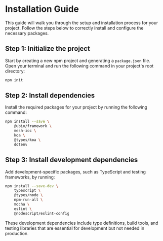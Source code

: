# Installation Guide

This guide will walk you through the setup and installation process for your project. Follow the steps below to correctly install and configure the necessary packages.

## Step 1: Initialize the project

Start by creating a new npm project and generating a `package.json` file. Open your terminal and run the following command in your project's root directory:

```bash
npm init
```

## Step 2: Install dependencies

Install the required packages for your project by running the following command:

```bash
npm install --save \
    @ubio/framework \
    mesh-ioc \
    koa \
    @types/koa \
    dotenv
```

## Step 3: Install development dependencies

Add development-specific packages, such as TypeScript and testing frameworks, by running:

```bash
npm install --save-dev \
    typescript \
    @types/node \
    npm-run-all \
    mocha \
    eslint \
    @nodescript/eslint-config
```

These development dependencies include type definitions, build tools, and testing libraries that are essential for development but not needed in production.
